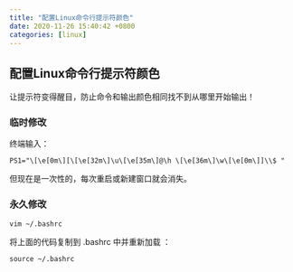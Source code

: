 ```yaml
---
title: "配置Linux命令行提示符颜色"
date: 2020-11-26 15:40:42 +0800
categories: [linux]
---
```


## 配置Linux命令行提示符颜色

让提示符变得醒目，防止命令和输出颜色相同找不到从哪里开始输出！

### 临时修改

终端输入：

```
PS1="\[\e[0m\][\[\e[32m\]\u\[\e[35m\]@\h \[\e[36m\]\w\[\e[0m\]]\\$ "
```

但现在是一次性的，每次重启或新建窗口就会消失。

### 永久修改

```
vim ~/.bashrc
```

将上面的代码复制到 .bashrc 中并重新加载 ：

```
source ~/.bashrc
```

